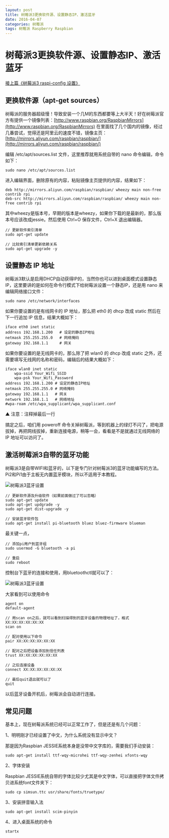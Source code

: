 ```yaml
---
layout: post
title: 树莓派3更换软件源、设置静态IP、激活蓝牙
date: 2016-04-07
categories: 树莓派
tags: 树莓派 Raspberry Raspbian
---
```


# 树莓派3更换软件源、设置静态IP、激活蓝牙      

[接上篇《树莓派3 raspi-config 设置》](http://www.yupae.cn/2016-04-06-raspberrypi2)

## 更换软件源（apt-get sources）

树莓派的服务器超级慢！导致安装一个几M的东西都要等上大半天！好在树莓派官方有提供一个镜像列表：[http://www.raspbian.org/RaspbianMirrors](http://www.raspbian.org/RaspbianMirrors) 在里面找了几个国内的镜像，经过几番尝试，觉得还是阿里云的速度不错，镜像主页：[http://mirrors.aliyun.com/raspbian/raspbian/](http://mirrors.aliyun.com/raspbian/raspbian/)

编辑 /etc/apt/sources.list 文件，这里推荐就用系统自带的 nano 命令编辑，命令如下：

`
sudo nano /etc/apt/sources.list
`

进入编辑界面，删除原有的内容，粘贴镜像主页提供的内容，结果如下：

```
deb http://mirrors.aliyun.com/raspbian/raspbian/ wheezy main non-free contrib rpi
deb-src http://mirrors.aliyun.com/raspbian/raspbian/ wheezy main non-free contrib rpi
```


其中wheezy是版本号，早期的版本是wheezy，如果你下载的是最新的，那么版本号应该改成jessie。然后使用 Ctrl+O 保存文件，Ctrl+X 退出编辑器。

```
// 更新软件索引清单
sudo apt-get update

// 比较索引清单更新依赖关系
sudo apt-get upgrade -y
```


## 设置静态 IP 地址

树莓派3默认是启用DHCP自动获得IP的，当然你也可以进到桌面模式设置静态IP，这里要讲的是如何在命令行模式下给树莓派设置一个静态IP，还是用 nano 来编辑网络接口文件：

`
sudo nano /etc/network/interfaces
`

如果你要设置的是有线网卡的 IP 地址，那么把 eth0 的 dhcp 改成 static 然后在下一行追加 IP 信息，结果大概如下：

```
iface eth0 inet static
address 192.168.1.200   # 设定的静态IP地址
netmask 255.255.255.0   # 网络掩码
gateway 192.168.1.1     # 网关
```


如果你要设置的是无线网卡的，那么除了把 wlan0 的 dhcp 改成 static 之外，还需要填写无线网的名称和密码，编辑后的结果大概如下：

```
iface wlan0 inet static
    wpa-ssid Your_Wifi_SSID
    wpa-psk Your_Wifi_Password
address 192.168.1.200 # 设定的静态IP地址
netmask 255.255.255.0 # 网络掩码
gateway 192.168.1.1   # 网关
network 192.168.1.1   # 网络地址
#wpa-roam /etc/wpa_supplicant/wpa_supplicant.conf
```


▲ 注意：注释掉最后一行

搞定之后，咱们用 poweroff 命令关掉树莓派，等到机器上的绿灯不闪了，把电源拔掉，再把网线拔掉，重新连接电源，稍等一会，看看是不是就通过无线网络的 IP 地址可以访问了。

## 激活树莓派3自带的蓝牙功能

树莓派3是自带WIFI和蓝牙的，以下是专门针对树莓派3的蓝牙功能编写的方法。Pi2和Pi1由于主板无内置蓝牙模块，所以不适用于本教程。

![树莓派3蓝牙设置](http://www.yupae.cn/images/raspiblue.png)


```
// 更新软件源及升级软件（如果前面做过了可以忽略）
sudo apt-get update
sudo apt-get updgrade -y
sudo apt-get dist-upgrade -y

// 安装蓝牙软件包
sudo apt-get install pi-bluetooth bluez bluez-firmware blueman
```


最关键一点，


```
// 添加pi用户到蓝牙组
sudo usermod -G bluetooth -a pi

// 重启
sudo reboot
```


控制台下蓝牙的连接和使用，用bluetoothctl就可以了：

![树莓派3蓝牙设置](http://www.yupae.cn/images/raspibluetooth.png)

大家看到可以使用命令


```
agent on
default-agent

// 用scan on之后，就可以看到扫描得到的蓝牙设备的物理地址了，格式XX:XX:XX:XX:XX:XX
scan on

// 配对使用以下命令
pair XX:XX:XX:XX:XX:XX

// 配对之后把设备添加到信任列表
trust XX:XX:XX:XX:XX:XX

// 之后连接设备
connect XX:XX:XX:XX:XX:XX

// 最后quit退出就可以了
quit
```

以后蓝牙设备开机后，树莓派会自动进行连接。

## 常见问题

基本上，现在树莓派系统已经可以正常工作了，但是还是有几个问题：

1、明明刚才已经设置了中文，为什么系统没有显示中文？

那是因为Raspbian JESSIE系统本身是没带中文字库的，需要我们手动安装：

`
sudo apt-get install ttf-wqy-microhei ttf-wqy-zenhei xfonts-wqy
`

2、字体安装

Raspbian JESSIE系统自带的字体比较少尤其是中文字体，可以直接把字体文件拷贝进系统font文件夹下：

`
sudo cp simsun.ttc usr/share/fonts/truetype/
`

3、安装拼音输入法

`
sudo apt-get install scim-pinyin
`

4、进入桌面系统的命令

`
startx
`
